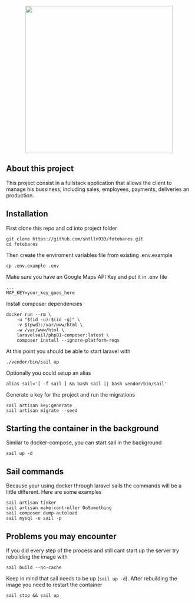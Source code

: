 <p align="center"><a href="https://laravel.com" target="_blank"><img src="https://fototobares.com/logo.svg" width="400"></a></p>

## About this project

This project consist in a fullstack application that allows the client to manage his bussiness; including sales, employees, payments, deliveries an production.

## Installation
First clone this repo and cd into project folder
```
git clone https://github.com/sntlln933/fotobares.git
cd fotobares
```

Then create the enviroment variables file from existing .env.example
```
cp .env.example .env
```

Make sure you have an Google Maps API Key and put it in .env file
```
...
MAP_KEY=your_key_goes_here
```

Install composer dependencies
```
docker run --rm \
    -u "$(id -u):$(id -g)" \
    -v $(pwd):/var/www/html \
    -w /var/www/html \
    laravelsail/php81-composer:latest \
    composer install --ignore-platform-reqs
```

At this point you should be able to start laravel with
```
./vendor/bin/sail up
```

Optionally you could setup an alias
```
alias sail='[ -f sail ] && bash sail || bash vendor/bin/sail'
```

Generate a key for the project and run the migrations
```
sail artisan key:generate
sail artisan migrate --seed
```

## Starting the container in the background
Similar to docker-compose, you can start sail in the background 
```
sail up -d
```

## Sail commands
Because your using docker through laravel sails the commands will be a little different. Here are some examples
```
sail artisan tinker
sail artisan make:controller DoSomething
sail composer dump-autoload
sail mysql -u sail -p
```

## Problems you may encounter
If you did every step of the process and still cant start up the server try rebuilding the image with
```
sail build --no-cache
```
Keep in mind that sail needs to be up (`sail up -d`). After rebuilding the image you need to restart the container
```
sail stop && sail up
```
